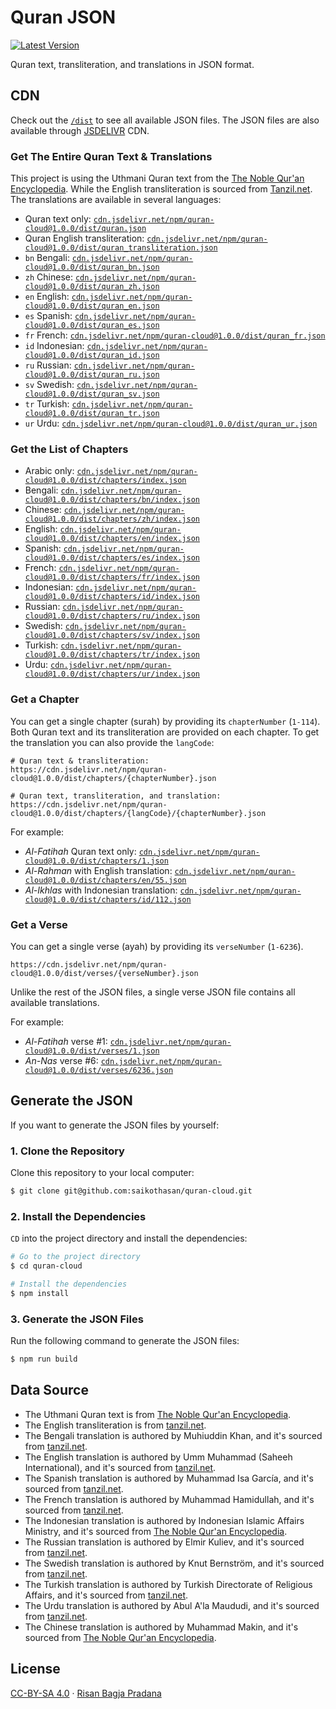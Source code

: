 # Quran JSON

[![Latest Version](https://badgen.net/npm/v/quran-cloud)](https://www.npmjs.com/package/quran-cloud)

Quran text, transliteration, and translations in JSON format.

## CDN

Check out the [`/dist`](https://github.com/saikothasan/quran-cloud/tree/master/dist) to see all available JSON files. The JSON files are also available through [JSDELIVR](https://www.jsdelivr.com/package/npm/quran-cloud?path=dist) CDN.

### Get The Entire Quran Text & Translations

This project is using the Uthmani Quran text from the [The Noble Qur'an Encyclopedia](https://quranenc.com/en/home). While the English transliteration is sourced from [Tanzil.net](https://tanzil.net/trans/en.transliteration). The translations are available in several languages:

- Quran text only: [`cdn.jsdelivr.net/npm/quran-cloud@1.0.0/dist/quran.json`](https://cdn.jsdelivr.net/npm/quran-cloud@1.0.0/dist/quran.json)
- Quran English transliteration: [`cdn.jsdelivr.net/npm/quran-cloud@1.0.0/dist/quran_transliteration.json`](https://cdn.jsdelivr.net/npm/quran-cloud@1.0.0/dist/quran.json)
- `bn` Bengali: [`cdn.jsdelivr.net/npm/quran-cloud@1.0.0/dist/quran_bn.json`](https://cdn.jsdelivr.net/npm/quran-cloud@1.0.0/dist/quran_bn.json)
- `zh` Chinese: [`cdn.jsdelivr.net/npm/quran-cloud@1.0.0/dist/quran_zh.json`](https://cdn.jsdelivr.net/npm/quran-cloud@1.0.0/dist/quran_zh.json)
- `en` English: [`cdn.jsdelivr.net/npm/quran-cloud@1.0.0/dist/quran_en.json`](https://cdn.jsdelivr.net/npm/quran-cloud@1.0.0/dist/quran_en.json)
- `es` Spanish: [`cdn.jsdelivr.net/npm/quran-cloud@1.0.0/dist/quran_es.json`](https://cdn.jsdelivr.net/npm/quran-cloud@1.0.0/dist/quran_es.json)
- `fr` French: [`cdn.jsdelivr.net/npm/quran-cloud@1.0.0/dist/quran_fr.json`](https://cdn.jsdelivr.net/npm/quran-cloud@1.0.0/dist/quran_fr.json)
- `id` Indonesian: [`cdn.jsdelivr.net/npm/quran-cloud@1.0.0/dist/quran_id.json`](https://cdn.jsdelivr.net/npm/quran-cloud@1.0.0/dist/quran_id.json)
- `ru` Russian: [`cdn.jsdelivr.net/npm/quran-cloud@1.0.0/dist/quran_ru.json`](https://cdn.jsdelivr.net/npm/quran-cloud@1.0.0/dist/quran_ru.json)
- `sv` Swedish: [`cdn.jsdelivr.net/npm/quran-cloud@1.0.0/dist/quran_sv.json`](https://cdn.jsdelivr.net/npm/quran-cloud@1.0.0/dist/quran_sv.json)
- `tr` Turkish: [`cdn.jsdelivr.net/npm/quran-cloud@1.0.0/dist/quran_tr.json`](https://cdn.jsdelivr.net/npm/quran-cloud@1.0.0/dist/quran_tr.json)
- `ur` Urdu: [`cdn.jsdelivr.net/npm/quran-cloud@1.0.0/dist/quran_ur.json`](https://cdn.jsdelivr.net/npm/quran-cloud@1.0.0/dist/quran_ur.json)

### Get the List of Chapters

- Arabic only: [`cdn.jsdelivr.net/npm/quran-cloud@1.0.0/dist/chapters/index.json`](https://cdn.jsdelivr.net/npm/quran-cloud@1.0.0/dist/chapters/index.json)
- Bengali: [`cdn.jsdelivr.net/npm/quran-cloud@1.0.0/dist/chapters/bn/index.json`](https://cdn.jsdelivr.net/npm/quran-cloud@1.0.0/dist/chapters/bn/index.json)
- Chinese: [`cdn.jsdelivr.net/npm/quran-cloud@1.0.0/dist/chapters/zh/index.json`](https://cdn.jsdelivr.net/npm/quran-cloud@1.0.0/dist/chapters/zh/index.json)
- English: [`cdn.jsdelivr.net/npm/quran-cloud@1.0.0/dist/chapters/en/index.json`](https://cdn.jsdelivr.net/npm/quran-cloud@1.0.0/dist/chapters/en/index.json)
- Spanish: [`cdn.jsdelivr.net/npm/quran-cloud@1.0.0/dist/chapters/es/index.json`](https://cdn.jsdelivr.net/npm/quran-cloud@1.0.0/dist/chapters/es/index.json)
- French: [`cdn.jsdelivr.net/npm/quran-cloud@1.0.0/dist/chapters/fr/index.json`](https://cdn.jsdelivr.net/npm/quran-cloud@1.0.0/dist/chapters/fr/index.json)
- Indonesian: [`cdn.jsdelivr.net/npm/quran-cloud@1.0.0/dist/chapters/id/index.json`](https://cdn.jsdelivr.net/npm/quran-cloud@1.0.0/dist/chapters/id/index.json)
- Russian: [`cdn.jsdelivr.net/npm/quran-cloud@1.0.0/dist/chapters/ru/index.json`](https://cdn.jsdelivr.net/npm/quran-cloud@1.0.0/dist/chapters/ru/index.json)
- Swedish: [`cdn.jsdelivr.net/npm/quran-cloud@1.0.0/dist/chapters/sv/index.json`](https://cdn.jsdelivr.net/npm/quran-cloud@1.0.0/dist/chapters/sv/index.json)
- Turkish: [`cdn.jsdelivr.net/npm/quran-cloud@1.0.0/dist/chapters/tr/index.json`](https://cdn.jsdelivr.net/npm/quran-cloud@1.0.0/dist/chapters/tr/index.json)
- Urdu: [`cdn.jsdelivr.net/npm/quran-cloud@1.0.0/dist/chapters/ur/index.json`](https://cdn.jsdelivr.net/npm/quran-cloud@1.0.0/dist/chapters/ur/index.json)

### Get a Chapter

You can get a single chapter (surah) by providing its `chapterNumber` (`1-114`). Both Quran text and its transliteration are provided on each chapter. To get the translation you can also provide the `langCode`:

```
# Quran text & transliteration:
https://cdn.jsdelivr.net/npm/quran-cloud@1.0.0/dist/chapters/{chapterNumber}.json

# Quran text, transliteration, and translation:
https://cdn.jsdelivr.net/npm/quran-cloud@1.0.0/dist/chapters/{langCode}/{chapterNumber}.json
```

For example:

* *Al-Fatihah* Quran text only: [`cdn.jsdelivr.net/npm/quran-cloud@1.0.0/dist/chapters/1.json`](https://cdn.jsdelivr.net/npm/quran-cloud@1.0.0/dist/chapters/1.json)
* *Al-Rahman* with English translation: [`cdn.jsdelivr.net/npm/quran-cloud@1.0.0/dist/chapters/en/55.json`](https://cdn.jsdelivr.net/npm/quran-cloud@1.0.0/dist/chapters/en/55.json)
* *Al-Ikhlas* with Indonesian translation: [`cdn.jsdelivr.net/npm/quran-cloud@1.0.0/dist/chapters/id/112.json`](https://cdn.jsdelivr.net/npm/quran-cloud@1.0.0/dist/chapters/id/112.json)

### Get a Verse

You can get a single verse (ayah) by providing its `verseNumber` (`1-6236`).

```
https://cdn.jsdelivr.net/npm/quran-cloud@1.0.0/dist/verses/{verseNumber}.json
```

Unlike the rest of the JSON files, a single verse JSON file contains all available translations.

For example:

* *Al-Fatihah* verse #1: [`cdn.jsdelivr.net/npm/quran-cloud@1.0.0/dist/verses/1.json`](https://cdn.jsdelivr.net/npm/quran-cloud@1.0.0/dist/verses/1.json)
* *An-Nas* verse #6: [`cdn.jsdelivr.net/npm/quran-cloud@1.0.0/dist/verses/6236.json`](https://cdn.jsdelivr.net/npm/quran-cloud@1.0.0/dist/verses/6236.json)

## Generate the JSON

If you want to generate the JSON files by yourself:

### 1. Clone the Repository

Clone this repository to your local computer:

```bash
$ git clone git@github.com:saikothasan/quran-cloud.git
```

### 2. Install the Dependencies

`CD` into the project directory and install the dependencies:

```bash
# Go to the project directory
$ cd quran-cloud

# Install the dependencies
$ npm install
```

### 3. Generate the JSON Files

Run the following command to generate the JSON files:

```bash
$ npm run build
```

## Data Source

* The Uthmani Quran text is from [The Noble Qur'an Encyclopedia](https://quranenc.com/en/home).
* The English transliteration is from [tanzil.net](https://tanzil.net/trans/en.transliteration).
* The Bengali translation is authored by Muhiuddin Khan, and it's sourced from [tanzil.net](https://tanzil.net/trans/bn.bengali).
* The English translation is authored by Umm Muhammad (Saheeh International), and it's sourced from [tanzil.net](https://tanzil.net/trans/en.sahih).
* The Spanish translation is authored by Muhammad Isa García, and it's sourced from [tanzil.net](https://tanzil.net/trans/es.garcia).
* The French translation is authored by Muhammad Hamidullah, and it's sourced from [tanzil.net](https://tanzil.net/trans/fr.hamidullah).
* The Indonesian translation is authored by Indonesian Islamic Affairs Ministry, and it's sourced from [The Noble Qur'an Encyclopedia](https://quranenc.com/en/browse/indonesian_affairs).
* The Russian translation is authored by Elmir Kuliev, and it's sourced from [tanzil.net](https://tanzil.net/trans/ru.kuliev).
* The Swedish translation is authored by Knut Bernström, and it's sourced from [tanzil.net](https://tanzil.net/trans/sv.bernstrom).
* The Turkish translation is authored by Turkish Directorate of Religious Affairs, and it's sourced from [tanzil.net](https://tanzil.net/trans/tr.diyanet).
* The Urdu translation is authored by Abul A'la Maududi, and it's sourced from [tanzil.net](https://tanzil.net/trans/ur.maududi).
* The Chinese translation is authored by Muhammad Makin, and it's sourced from [The Noble Qur'an Encyclopedia](https://quranenc.com/en/browse/chinese_makin).

## License

[CC-BY-SA 4.0](https://github.com/risan/quran-cloud/blob/master/LICENSE.txt) · [Risan Bagja Pradana](https://risanb.com)
